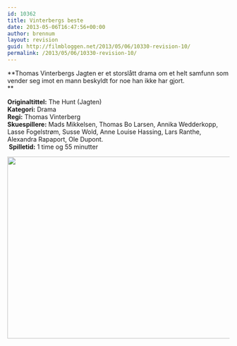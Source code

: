 ```yaml
---
id: 10362
title: Vinterbergs beste
date: 2013-05-06T16:47:56+00:00
author: brennum
layout: revision
guid: http://filmbloggen.net/2013/05/06/10330-revision-10/
permalink: /2013/05/06/10330-revision-10/
---
```

**Thomas Vinterbergs Jagten er et storslått drama om et helt samfunn som vender seg imot en mann beskyldt for noe han ikke har gjort.  
** 

**Originaltittel:** The Hunt (Jagten)  
**Kategori:** Drama  
**Regi:** Thomas Vinterberg  
**Skuespillere:** Mads Mikkelsen, Thomas Bo Larsen, Annika Wedderkopp, Lasse Fogelstrøm, Susse Wold, Anne Louise Hassing, Lars Ranthe, Alexandra Rapaport, Ole Dupont.  
** Spilletid:** 1 time og 55 minutter

<a href="http://filmbloggen.net/?attachment_id=10336" rel="attachment wp-att-10336"><img class="alignnone size-large wp-image-10336" src="http://filmbloggen.net/wp-content/uploads//2013/05/the-hunt-02-620x413.jpg" alt="" width="620" height="413" /></a>